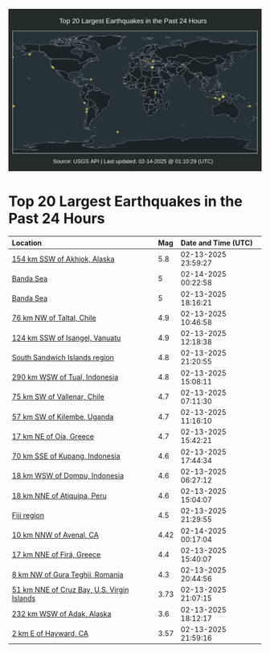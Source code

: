 ![Map](./map.png)

# Top 20 Largest Earthquakes in the Past 24 Hours

| Location | Mag | Date and Time (UTC) |
|:---|:---|:---|
| [154 km SSW of Akhiok, Alaska](https://earthquake.usgs.gov/earthquakes/eventpage/ak025215oy3m) | 5.8 | 02-13-2025 23:59:27 |
| [Banda Sea](https://earthquake.usgs.gov/earthquakes/eventpage/us7000pdj1) | 5 | 02-14-2025 00:22:58 |
| [Banda Sea](https://earthquake.usgs.gov/earthquakes/eventpage/us7000pdh2) | 5 | 02-13-2025 18:16:21 |
| [76 km NW of Taltal, Chile](https://earthquake.usgs.gov/earthquakes/eventpage/us7000pdcv) | 4.9 | 02-13-2025 10:46:58 |
| [124 km SSW of Isangel, Vanuatu](https://earthquake.usgs.gov/earthquakes/eventpage/us7000pdd4) | 4.9 | 02-13-2025 12:18:38 |
| [South Sandwich Islands region](https://earthquake.usgs.gov/earthquakes/eventpage/us7000pdi5) | 4.8 | 02-13-2025 21:20:55 |
| [290 km WSW of Tual, Indonesia](https://earthquake.usgs.gov/earthquakes/eventpage/us7000pddw) | 4.8 | 02-13-2025 15:08:11 |
| [75 km SW of Vallenar, Chile](https://earthquake.usgs.gov/earthquakes/eventpage/us7000pdc7) | 4.7 | 02-13-2025 07:11:30 |
| [57 km SW of Kilembe, Uganda](https://earthquake.usgs.gov/earthquakes/eventpage/us7000pdcx) | 4.7 | 02-13-2025 11:16:10 |
| [17 km NE of Oía, Greece](https://earthquake.usgs.gov/earthquakes/eventpage/us7000pde0) | 4.7 | 02-13-2025 15:42:21 |
| [70 km SSE of Kupang, Indonesia](https://earthquake.usgs.gov/earthquakes/eventpage/us7000pdgz) | 4.6 | 02-13-2025 17:44:34 |
| [18 km WSW of Dompu, Indonesia](https://earthquake.usgs.gov/earthquakes/eventpage/us7000pdc0) | 4.6 | 02-13-2025 06:27:12 |
| [18 km NNE of Atiquipa, Peru](https://earthquake.usgs.gov/earthquakes/eventpage/us7000pddt) | 4.6 | 02-13-2025 15:04:07 |
| [Fiji region](https://earthquake.usgs.gov/earthquakes/eventpage/us7000pdig) | 4.5 | 02-13-2025 21:29:55 |
| [10 km NNW of Avenal, CA](https://earthquake.usgs.gov/earthquakes/eventpage/nc75133062) | 4.42 | 02-14-2025 00:17:04 |
| [17 km NNE of Firá, Greece](https://earthquake.usgs.gov/earthquakes/eventpage/us7000pddy) | 4.4 | 02-13-2025 15:40:07 |
| [8 km NW of Gura Teghii, Romania](https://earthquake.usgs.gov/earthquakes/eventpage/us7000pdhp) | 4.3 | 02-13-2025 20:44:56 |
| [51 km NNE of Cruz Bay, U.S. Virgin Islands](https://earthquake.usgs.gov/earthquakes/eventpage/pr2025044002) | 3.73 | 02-13-2025 21:07:15 |
| [232 km WSW of Adak, Alaska](https://earthquake.usgs.gov/earthquakes/eventpage/us7000pdi7) | 3.6 | 02-13-2025 18:12:17 |
| [2 km E of Hayward, CA](https://earthquake.usgs.gov/earthquakes/eventpage/nc75132987) | 3.57 | 02-13-2025 21:59:16 |
